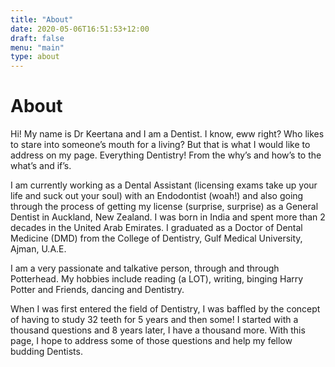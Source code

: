 ```yaml
---
title: "About"
date: 2020-05-06T16:51:53+12:00
draft: false
menu: "main"
type: about
---
```

# About

Hi! My name is Dr Keertana and I am a Dentist. I know, eww right? Who likes to stare into someone’s mouth for a living? But that is what I would like to address on my page. Everything Dentistry! From the why’s and how’s to the what’s and if’s.  

I am currently working as a Dental Assistant (licensing exams take up your life and suck out your soul) with an Endodontist (woah!) and also going through the process of getting my license (surprise, surprise) as a General Dentist in Auckland, New Zealand. I was born in India and spent more than 2 decades in the United Arab Emirates. I graduated as a Doctor of Dental Medicine (DMD) from the College of Dentistry, Gulf Medical University, Ajman, U.A.E.

I am a very passionate and talkative person, through and through Potterhead. My hobbies include reading (a LOT), writing, binging Harry Potter and Friends, dancing and Dentistry. 

When I was first entered the field of Dentistry, I was baffled by the concept of having to study 32 teeth for 5 years and then some! I started with a thousand questions and 8 years later, I have a thousand more. With this page, I hope to address some of those questions and help my fellow budding Dentists. 
